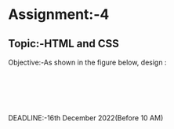 # Assignment:-4
 ## Topic:-HTML and CSS
 Objective:-As shown in the figure below, design :

[ ](./Assets/404.png )<br>
[](./Assets/cta.png)<br>
[](./Assets/hero.png)<br>
[](./Assets/nav.png)<br>



DEADLINE:-16th December 2022(Before 10 AM)
 
